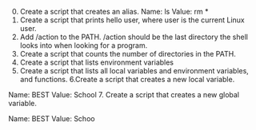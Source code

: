 0. Create a script that creates an alias.
Name: ls
Value: rm *
1. Create a script that prints hello user, where user is the current Linux user.
2. Add /action to the PATH. /action should be the last directory the shell looks into when looking for a program.
3. Create a script that counts the number of directories in the PATH.
4. Create a script that lists environment variables
5. Create a script that lists all local variables and environment variables, and functions.
6.Create a script that creates a new local variable.

Name: BEST
Value: School
7. Create a script that creates a new global variable.

Name: BEST
Value: Schoo
